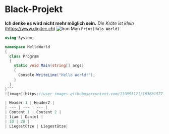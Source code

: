 # Black-Projekt
**Ich denke es wird nicht mehr möglich sein.**
*Die Kröte ist klein*
(https://www.digitec.ch)
![Iron Man](https://is4-ssl.mzstatic.com/image/thumb/aIvtSHOcgUL4ym2l6eQHPQ/1200x675mf.jpg)
`Print(Halo World)`
```c#
using System;

namespace HelloWorld
{
  class Program
  {
    static void Main(string[] args)
    {
      Console.WriteLine("Hello World!");    
    }
  }
}```
![image](https://user-images.githubusercontent.com/110893121/183601577-dffc5b1e-b99d-4804-82df-c76ecc1e554f.png)

| Header 1 | Header2 |
| --- | --- | --- |
| Content 1 | Content 2 |
| liam | Daniel |
| 10 | 20 |
| Liegestütze | Liegestütze|
